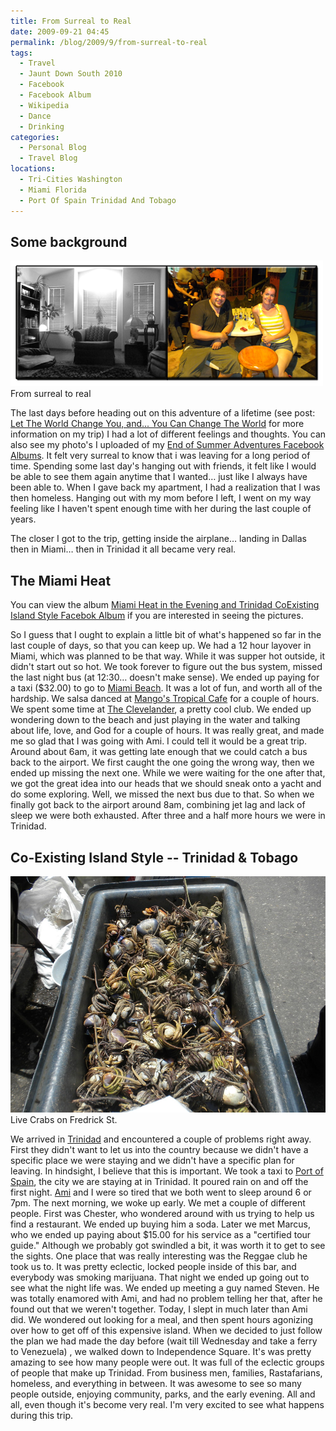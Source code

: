 ```yaml
---
title: From Surreal to Real
date: 2009-09-21 04:45
permalink: /blog/2009/9/from-surreal-to-real
tags:
  - Travel
  - Jaunt Down South 2010
  - Facebook
  - Facebook Album
  - Wikipedia
  - Dance
  - Drinking
categories:
  - Personal Blog
  - Travel Blog
locations: 
  - Tri-Cities Washington
  - Miami Florida
  - Port Of Spain Trinidad And Tobago
---
```



## Some background

![ From surreal to real ][1] From surreal to real

   [1]: /assets/media/photo-combination-usa-trinidad-tobago.png

The last days before heading out on this adventure of a lifetime (see post: [Let The World Change You, and... You Can Change The World][2] for more information on my trip) I had a lot of different feelings and thoughts. You can also see my photo's I uploaded of my [End of Summer Adventures Facebook Albums][3]. It felt very surreal to know that i was leaving for a long period of time. Spending some last day's hanging out with friends, it felt like I would be able to see them again anytime that I wanted… just like I always have been able to. When I gave back my apartment, I had a realization that I was then homeless. Hanging out with my mom before I left, I went on my way feeling like I haven't spent enough time with her during the last couple of years.

   [2]: /blog/2009/7/let-the-world-change-you-and-you-can-change-the-world
   [3]: https://www.facebook.com/media/set/?set=a.524662924576.2042125.44504407&type=1&l=0b0541d620

The closer I got to the trip, getting inside the airplane… landing in Dallas then in Miami… then in Trinidad it all became very real.  


## The Miami Heat

You can view the album [Miami Heat in the Evening and Trinidad CoExisting Island Style Facebok Album][4] if you are interested in seeing the pictures.

   [4]: https://www.facebook.com/media/set/?set=a.524870059476.2042340.44504407&type=1&l=aeab88d4ed

So I guess that I ought to explain a little bit of what's happened so far in the last couple of days, so that you can keep up. We had a 12 hour layover in Miami, which was planned to be that way. While it was supper hot outside, it didn't start out so hot. We took forever to figure out the bus system, missed the last night bus (at 12:30… doesn't make sense). We ended up paying for a taxi ($32.00) to go to [Miami Beach][5]. It was a lot of fun, and worth all of the hardship. We salsa danced at [Mango's Tropical Cafe][6] for a couple of hours. We spent some time at [The Clevelander][7], a pretty cool club. We ended up wondering down to the beach and just playing in the water and talking about life, love, and God for a couple of hours. It was really great, and made me so glad that I was going with Ami. I could tell it would be a great trip. Around about 6am, it was getting late enough that we could catch a bus back to the airport. We first caught the one going the wrong way, then we ended up missing the next one. While we were waiting for the one after that, we got the great idea into our heads that we should sneak onto a yacht and do some exploring. Well, we missed the next bus due to that. So when we finally got back to the airport around 8am, combining jet lag and lack of sleep we were both exhausted. After three and a half more hours we were in Trinidad.  


   [5]: http://g.co/maps/npvh3
   [6]: http://www.mangostropicalcafe.com/
   [7]: http://www.clevelander.com/

## Co-Existing Island Style -- Trinidad & Tobago  


![ Live Crabs on Fredrick St. ][8] Live Crabs on Fredrick St.

   [8]: /assets/media/trinidad-tobago-live-crabs-fredrick-street.JPG

We arrived in [Trinidad][9] and encountered a couple of problems right away. First they didn't want to let us into the country because we didn't have a specific place we were staying and we didn't have a specific plan for leaving. In hindsight, I believe that this is important. We took a taxi to [Port of Spain][10], the city we are staying at in Trinidad. It poured rain on and off the first night. [Ami][11] and I were so tired that we both went to sleep around 6 or 7pm. The next morning, we woke up early. We met a couple of different people. First was Chester, who wondered around with us trying to help us find a restaurant. We ended up buying him a soda. Later we met Marcus, who we ended up paying about $15.00 for his service as a "certified tour guide." Although we probably got swindled a bit, it was worth it to get to see the sights. One place that was really interesting was the Reggae club he took us to. It was pretty eclectic, locked people inside of this bar, and everybody was smoking marijuana. That night we ended up going out to see what the night life was. We ended up meeting a guy named Steven. He was totally enamored with Ami, and had no problem telling her that, after he found out that we weren't together. Today, I slept in much later than Ami did. We wondered out looking for a meal, and then spent hours agonizing over how to get off of this expensive island. When we decided to just follow the plan we had made the day before (wait till Wednesday and take a ferry to Venezuela) , we walked down to Independence Square. It's was pretty amazing to see how many people were out. It was full of the eclectic groups of people that make up Trinidad. From business men, families, Rastafarians, homeless, and everything in between. It was awesome to see so many people outside, enjoying community, parks, and the early evening. All and all, even though it's become very real. I'm very excited to see what happens during this trip.

   [9]: http://en.wikipedia.org/wiki/Trinidad_and_Tobago
   [10]: http://en.wikipedia.org/wiki/Port_of_Spain
   [11]: https://www.facebook.com/ami.mcbride
